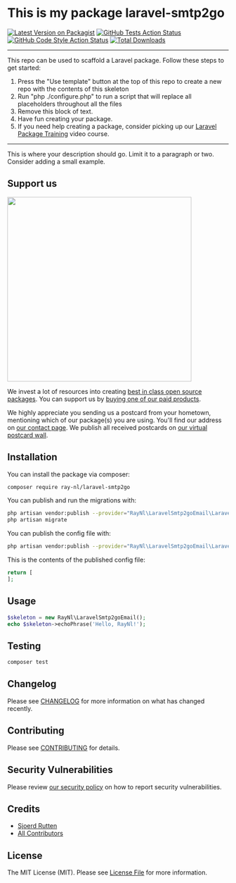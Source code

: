 # This is my package laravel-smtp2go

[![Latest Version on Packagist](https://img.shields.io/packagist/v/ray-nl/laravel-smtp2go.svg?style=flat-square)](https://packagist.org/packages/ray-nl/laravel-smtp2go)
[![GitHub Tests Action Status](https://img.shields.io/github/workflow/status/ray-nl/laravel-smtp2go/run-tests?label=tests)](https://github.com/ray-nl/laravel-smtp2go/actions?query=workflow%3Arun-tests+branch%3Amain)
[![GitHub Code Style Action Status](https://img.shields.io/github/workflow/status/ray-nl/laravel-smtp2go/Check%20&%20fix%20styling?label=code%20style)](https://github.com/ray-nl/laravel-smtp2go/actions?query=workflow%3A"Check+%26+fix+styling"+branch%3Amain)
[![Total Downloads](https://img.shields.io/packagist/dt/ray-nl/laravel-smtp2go.svg?style=flat-square)](https://packagist.org/packages/ray-nl/laravel-smtp2go)

---
This repo can be used to scaffold a Laravel package. Follow these steps to get started:

1. Press the "Use template" button at the top of this repo to create a new repo with the contents of this skeleton
2. Run "php ./configure.php" to run a script that will replace all placeholders throughout all the files
3. Remove this block of text.
4. Have fun creating your package.
5. If you need help creating a package, consider picking up our <a href="https://laravelpackage.training">Laravel Package Training</a> video course.
---

This is where your description should go. Limit it to a paragraph or two. Consider adding a small example.

## Support us

[<img src="https://github-ads.s3.eu-central-1.amazonaws.com/laravel-smtp2go.jpg?t=1" width="419px" />](https://spatie.be/github-ad-click/laravel-smtp2go)

We invest a lot of resources into creating [best in class open source packages](https://spatie.be/open-source). You can support us by [buying one of our paid products](https://spatie.be/open-source/support-us).

We highly appreciate you sending us a postcard from your hometown, mentioning which of our package(s) you are using. You'll find our address on [our contact page](https://spatie.be/about-us). We publish all received postcards on [our virtual postcard wall](https://spatie.be/open-source/postcards).

## Installation

You can install the package via composer:

```bash
composer require ray-nl/laravel-smtp2go
```

You can publish and run the migrations with:

```bash
php artisan vendor:publish --provider="RayNl\LaravelSmtp2goEmail\LaravelSmtp2goEmailServiceProvider" --tag="laravel-smtp2go-migrations"
php artisan migrate
```

You can publish the config file with:
```bash
php artisan vendor:publish --provider="RayNl\LaravelSmtp2goEmail\LaravelSmtp2goEmailServiceProvider" --tag="laravel-smtp2go-config"
```

This is the contents of the published config file:

```php
return [
];
```

## Usage

```php
$skeleton = new RayNl\LaravelSmtp2goEmail();
echo $skeleton->echoPhrase('Hello, RayNl!');
```

## Testing

```bash
composer test
```

## Changelog

Please see [CHANGELOG](CHANGELOG.md) for more information on what has changed recently.

## Contributing

Please see [CONTRIBUTING](.github/CONTRIBUTING.md) for details.

## Security Vulnerabilities

Please review [our security policy](../../security/policy) on how to report security vulnerabilities.

## Credits

- [Sjoerd Rutten](https://github.com/Ray-nl)
- [All Contributors](../../contributors)

## License

The MIT License (MIT). Please see [License File](LICENSE.md) for more information.
